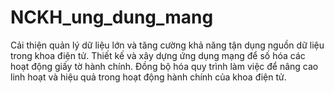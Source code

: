 # NCKH_ung_dung_mang 
Cải thiện quản lý dữ liệu lớn và tăng cường khả năng tận dụng nguồn dữ liệu trong khoa điện tử.
Thiết kế và xây dựng ứng dụng mạng để số hóa các hoạt động giấy tờ hành chính.
Đồng bộ hóa quy trình làm việc để nâng cao linh hoạt và hiệu quả trong hoạt động hành chính của khoa điện tử.
